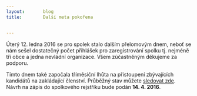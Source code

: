 ```yaml
---
layout:       blog
title:        Další meta pokořena


---
```


Úterý 12. ledna 2016 se pro spolek stalo dalším přelomovým dnem, neboť se nám sešel dostatečný počet přihlášek pro zaregistrování spolku tj. nejméně tři obce a jedna nevládní organizace. Všem zúčastněným děkujeme za podporu.

 <!--more-->

Tímto dnem také započala tříměsíční lhůta na přistoupení zbývajících kandidátů na zakládající členství. Průběžný stav můžete [sledovat zde](/clenstvi/). Návrh na zápis do spolkového rejstříku bude podán **14. 4. 2016**.

